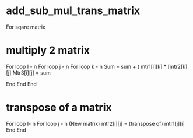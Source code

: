 # add_sub_mul_trans_matrix


For sqare matrix

# multiply 2 matrix

For loop I - n
   For loop j - n
      For loop k - n
         Sum = sum + ( mtr1[i][k] * [mtr2[k][j]
          Mtr3[i][j] = sum

End
End
End


# transpose of a matrix
  For loop I- n
    For loop j - n
      (New matrix) mtr2[i][j] = (transpose of) mtr1[j][i]
End
End
